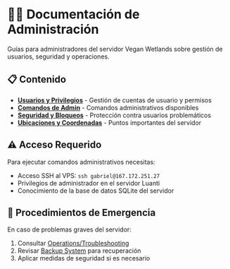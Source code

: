 # 👨‍💼 Documentación de Administración

Guías para administradores del servidor Vegan Wetlands sobre gestión de usuarios, seguridad y operaciones.

## 📋 Contenido

- **[Usuarios y Privilegios](usuarios-y-privilegios.md)** - Gestión de cuentas de usuario y permisos
- **[Comandos de Admin](comandos-admin.md)** - Comandos administrativos disponibles
- **[Seguridad y Bloqueos](seguridad-y-bloqueos.md)** - Protección contra usuarios problemáticos
- **[Ubicaciones y Coordenadas](ubicaciones-coordenadas.md)** - Puntos importantes del servidor

## ⚠️ Acceso Requerido

Para ejecutar comandos administrativos necesitas:
- Acceso SSH al VPS: `ssh gabriel@167.172.251.27`
- Privilegios de administrador en el servidor Luanti
- Conocimiento de la base de datos SQLite del servidor

## 🚨 Procedimientos de Emergencia

En caso de problemas graves del servidor:
1. Consultar [Operations/Troubleshooting](../operations/troubleshooting.md)
2. Revisar [Backup System](../operations/backups.md) para recuperación
3. Aplicar medidas de seguridad si es necesario